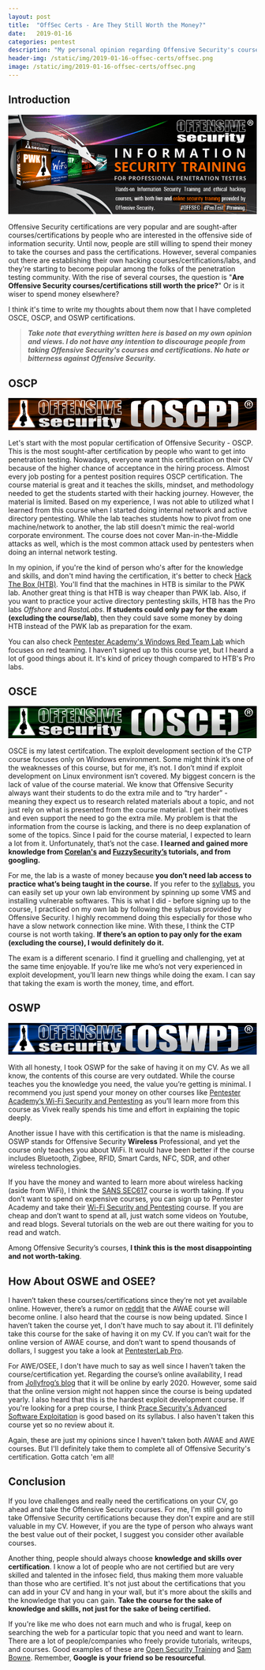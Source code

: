 ```yaml
---
layout: post
title:  "OffSec Certs - Are They Still Worth the Money?"
date:   2019-01-16
categories: pentest
description: "My personal opinion regarding Offensive Security's courses and certs."
header-img: /static/img/2019-01-16-offsec-certs/offsec.png
image: /static/img/2019-01-16-offsec-certs/offsec.png
---
```


## Introduction
[![Offsec](/static/img/2019-01-16-offsec-certs/offsec.png)](/static/img/2019-01-16-offsec-certs/offsec.png)


Offensive Security certifications are very popular and are sought-after courses/certifications by people who are interested in the offensive side of information security. Until now, people are still willing to spend their money to take the courses and pass the certifications. However, several companies out there are establishing their own hacking courses/certifications/labs, and they're starting to become popular among the folks of the penetration testing community. With the rise of several courses, the question is "**Are Offensive Security courses/certifications still worth the price?**" Or is it wiser to spend money elsewhere? 



I think it's time to write my thoughts about them now that I have completed OSCE, OSCP, and OSWP certifications. 


>_**Take note that everything written here is based on my own opinion and views. I do not have any intention to discourage people from taking Offensive Security's courses and certifications. No hate or bitterness against Offensive Security.**_

## OSCP
[![OSCP](/static/img/2019-01-16-offsec-certs/oscp.png)](/static/img/2019-01-16-offsec-certs/oscp.png)


Let's start with the most popular certification of Offensive Security - OSCP. This is the most sought-after certification by people who want to get into penetration testing. Nowadays, everyone want this certification on their CV because of the higher chance of acceptance in the hiring process. Almost every job posting for a pentest position requires OSCP certification. The course material is great and it teaches the skills, mindset, and methodology needed to get the students started with their hacking journey. However, the material is limited. Based on my experience, I was not able to utilized what I learned from this course when I started doing internal network and active directory pentesting. While the lab teaches students how to pivot from one machine/network to another, the lab still doesn't mimic the real-world corporate environment. The course does not cover Man-in-the-Middle attacks as well, which is the most common attack used by pentesters when doing an internal network testing. 


In my opinion, if you're the kind of person who's after for the knowledge and skills, and don't mind having the certification, it's better to check [Hack The Box (HTB)][htb]. You'll find that the machines in HTB is similar to the PWK lab. Another great thing is that HTB is way cheaper than PWK lab. Also, if you want to practice your active directory pentesting skills, HTB has the Pro labs _Offshore_ and _RastaLabs_. **If students could only pay for the exam (excluding the course/lab)**, then they could save some money by doing HTB instead of the PWK lab as preparation for the exam.


You can also check [Pentester Academy's Windows Red Team Lab][redteam] which focuses on red teaming. I haven't signed up to this course yet, but I heard a lot of good things about it. It's kind of pricey though compared to HTB's Pro labs.


## OSCE
[![OSCE](/static/img/2019-01-16-offsec-certs/osce.png)](/static/img/2019-01-16-offsec-certs/osce.png)


OSCE is my latest certifcation. The exploit development section of the CTP course focuses only on Windows environment. Some might think it’s one of the weaknesses of this course, but for me, it’s not. I don’t mind if exploit development on Linux environment isn’t covered. My biggest concern is the lack of value of the course material. We know that Offensive Security always want their students to do the extra mile and to “try harder” - meaning they expect us to research related materials about a topic, and not just rely on what is presented from the course material. I get their motives and even support the need to go the extra mile. My problem is that the information from the course is lacking, and there is no deep explanation of some of the topics. Since I paid for the course material, I expected to learn a lot from it. Unfortunately, that’s not the case. **I learned and gained more knowledge from [Corelan's][corelan] and [FuzzySecurity’s][fuzzysec] tutorials, and from googling.**


For me, the lab is a waste of money because **you don’t need lab access to practice what’s being taught in the course.** If you refer to the [syllabus][osce-syllabus], you can easily set up your own lab environment by spinning up some VMS and installing vulnerable softwares. This is what I did - before signing up to the course, I practiced on my own lab by following the syllabus provided by Offensive Security. I highly recommend doing this especially for those who have a slow network connection like mine. With these, I think the CTP course is not worth taking. **If there’s an option to pay only for the exam (excluding the course), I would definitely do it.**


The exam is a different scenario. I find it gruelling and challenging, yet at the same time enjoyable. If you’re like me who’s not very experienced in exploit development, you’ll learn new things while doing the exam. I can say that taking the exam is worth the money, time, and effort. 


## OSWP
[![OSWP](/static/img/2019-01-16-offsec-certs/oswp.png)](/static/img/2019-01-16-offsec-certs/oswp.png)


With all honesty, I took OSWP for the sake of having it on my CV. As we all know, the contents of this course are very outdated. While the course teaches you the knowledge you need, the value you’re getting is minimal. I recommend you just spend your money on other courses like [Pentester Academy’s Wi-Fi Security and Pentesting][wifi] as you’ll learn more from this course as Vivek really spends his time and effort in explaining the topic deeply. 


Another issue I have with this certification is that the name is misleading. OSWP stands for Offensive Security **Wireless** Professional, and yet the course only teaches you about WiFi. It would have been better if the course includes Bluetooth, Zigbee, RFID, Smart Cards, NFC, SDR, and other wireless technologies. 


If you have the money and wanted to learn more about wireless hacking (aside from WiFi), I think the [SANS SEC617][sec617] course is worth taking. If you don’t want to spend on expensive courses, you can sign up to Pentester Academy and take their [Wi-Fi Security and Pentesting][wifi] course. If you are cheap and don’t want to spend at all, just watch some videos on Youtube, and read blogs. Several tutorials on the web are out there waiting for you to read and watch.

Among Offensive Security’s courses, **I think this is the most disappointing and not worth-taking**.


## How About OSWE and OSEE?


I haven’t taken these courses/certifications since they’re not yet available online. However, there’s a rumor on [reddit][oswe] that the AWAE course will become online. I also heard that the course is now being updated. Since I haven’t taken the course yet, I don't have much to say about it. I’ll definitely take this course for the sake of having it on my CV. If you can’t wait for the online version of AWAE course, and don’t want to spend thousands of dollars, I suggest you take a look at [PentesterLab Pro][pentestlab].


For AWE/OSEE, I don't have much to say as well since I haven’t taken the course/certification yet. Regarding the course’s online availability, I read from [Jollyfrog’s blog][osee] that it will be online by early 2020. However, some said that the online version might not happen since the course is being updated yearly. I also heard that this is the hardest exploit development course. If you're looking for a prep course, I think [Prace Security's Advanced Software Exploitation][ptrace] is good based on its syllabus. I also haven't taken this course yet so no review about it.


Again, these are just my opinions since I haven't taken both AWAE and AWE courses. But I'll definitely take them to complete all of Offensive Security's certification. Gotta catch 'em all! 


## Conclusion

If you love challenges and really need the certifications on your CV, go ahead and take the Offensive Security courses. For me, I'm still going to take Offensive Security certifications because they don't expire and are still valuable in my CV. However, if you are the type of person who always want the best value out of their pocket, I suggest you consider other available courses. 


Another thing, people should always choose **knowledge and skills over certification**. I know a lot of people who are not certified but are very skilled and talented in the infosec field, thus making them more valuable than those who are certified. It's not just about the certifications that you can add in your CV and hang in your wall, but it's more about the skills and the knowledge that you can gain. **Take the course for the sake of knowledge and skills, not just for the sake of being certified.**


If you're like me who does not earn much and who is frugal, keep on searching the web for a particular topic that you need and want to learn. There are a lot of people/companies who freely provide tutorials, writeups, and courses. Good examples of these are [Open Security Training][open] and [Sam Bowne][samclass]. Remember, **Google is your friend so be resourceful**.

[htb]: https://www.hackthebox.eu/
[redteam]: https://www.pentesteracademy.com/redteamlab
[corelan]: https://www.corelan.be/index.php/articles/
[fuzzysec]: http://www.fuzzysecurity.com/tutorials.html
[osce-syllabus]: https://www.offensive-security.com/documentation/cracking-the-perimeter-syllabus.pdf
[wifi]: https://www.pentesteracademy.com/course?id=9
[sec617]: https://www.sans.org/course/wireless-penetration-testing-ethical-hacking
[oswe]: https://old.reddit.com/r/netsecstudents/comments/a3s5ag/offsec_is_making_the_awae_course_online_about_time/
[pentestlab]: https://pentesterlab.com/
[osee]: https://www.jollyfrogs.com/osee-awestralia-2018-preparations/
[ptrace]: https://www.psec-courses.com/courses/advanced-software-exploitation
[open]: http://opensecuritytraining.info/Training.html
[samclass]: https://samsclass.info/

